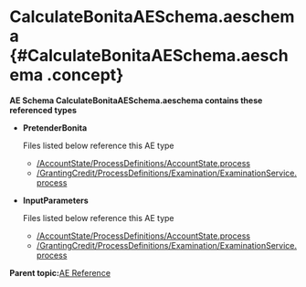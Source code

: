 # CalculateBonitaAESchema.aeschema {#CalculateBonitaAESchema.aeschema .concept}

**AE Schema CalculateBonitaAESchema.aeschema contains these referenced types**

-   **PretenderBonita**

    Files listed below reference this AE type

    -   [/AccountState/ProcessDefinitions/AccountState.process](../../../projects/AccountState/ProcessDefinitions/AccountState.process.md)
    -   [/GrantingCredit/ProcessDefinitions/Examination/ExaminationService.process](../../../projects/GrantingCredit/ProcessDefinitions/Examination/ExaminationService.process.md)
-   **InputParameters**

    Files listed below reference this AE type

    -   [/AccountState/ProcessDefinitions/AccountState.process](../../../projects/AccountState/ProcessDefinitions/AccountState.process.md)
    -   [/GrantingCredit/ProcessDefinitions/Examination/ExaminationService.process](../../../projects/GrantingCredit/ProcessDefinitions/Examination/ExaminationService.process.md)

**Parent topic:**[AE Reference](../../../../../../modules/demo_Enterprise/dita/crossref/ae/aeRef/AE_AERef.md)

